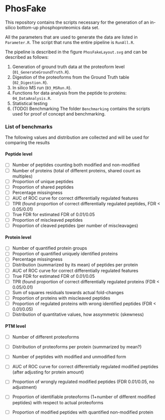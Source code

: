 # PhosFake

This repository contains the scripts necessary for the generation of an in-silico bottom-up phosphoproteomics data set. 

All the parameters that are used to generate the data are listed in `Parameter.R`. The script that runs the entire pipeline is `RunAll.R`.

The pipeline is described in the figure `PhosFakeLayout.svg` and can be described as follows:

1) Generation of ground truth data at the proteoform level (`01_GenerateGroundTruth.R`).
2) Digestion of the proteoforms from the Ground Truth table (`02_Digestion.R`).
3) In silico MS run (`03_MSRun.R`).
4) Functions for data analysis from the peptide to proteins: `04_DataAnalysis.R`.
5) Statistical testing
6) (TODO) Benchmarking
The folder `Benchmarking` contains the scripts used for proof of concept and benchmarking. 

### List of benchmarks

The following values and distribution are collected and will be used for comparing the results

#### Peptide level
- [ ] Number of peptides counting both modified and non-modified
- [ ] Number of proteins (total of different proteins, shared count as multiples)
- [ ] Proportion of unique peptides
- [ ] Proportion of shared peptides
- [ ] Percentage missingness
- [ ] AUC of ROC curve for correct differentially regulated features
- [ ] TPR (found proportion of correct differentially regulated peptides, FDR < 0.05/0.01)
- [ ] True FDR for estimated FDR of 0.01/0.05
- [ ] Proportion of miscleaved peptides
- [ ] Proportion of cleaved peptides (per number of miscleavages)

#### Protein level
- [ ] Number of quantified protein groups
- [ ] Proportion of quantified uniquely identified proteins
- [ ] Percentage missingness
- [ ] Distribution (summarized by its mean) of peptides per protein
- [ ] AUC of ROC curve for correct differentially regulated features
- [ ] True FDR for estimated FDR of 0.01/0.05
- [ ] TPR (found proportion of correct differentially regulated proteins (FDR < 0.05/0.01)
- [ ] Sum of squares residuals towards actual fold-changes
- [ ] Proportion of proteins with miscleaved peptides
- [ ] Proportion of regulated proteins with wrong identified peptides (FDR < 0.01/0.05)
- [ ] Distribution of quantitative values, how assymmetric (skewness) 

#### PTM level

 - [ ] Number of different proteoforms
 - [ ] Distribution of proteoforms per protein (summarized by mean?)
 - [ ] Number of peptides with modified and unmodified form
 - [ ] AUC of ROC curve for correct differentially regulated modified peptides (after adjusting for protein amount)
 - [ ] Proportion of wrongly regulated modified peptides (FDR 0.01/0.05, no adjustment)
 - [ ] Proportion of identifiable proteoforms (1+number of different modified peptides) with respect to actual proteoforms
 - [ ] Proportion of modified peptides with quantified non-modified protein
 



